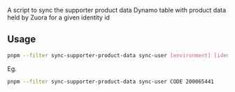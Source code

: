A script to sync the supporter product data Dynamo table with product data held by Zuora for a given identity id

## Usage

```bash
pnpm --filter sync-supporter-product-data sync-user [environment] [identityId]
```
Eg.
```bash
pnpm --filter sync-supporter-product-data sync-user CODE 200065441